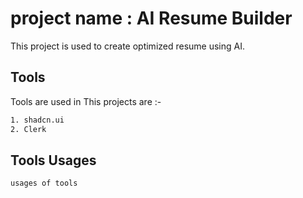 # project name : AI Resume Builder

This project is used to create optimized resume using AI.

## Tools

Tools are used in This projects are :-

```bash
1. shadcn.ui
2. Clerk
```

## Tools Usages

```bash
usages of tools

```


